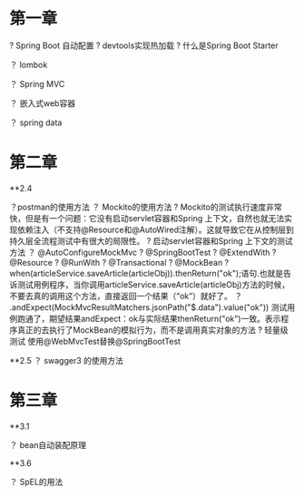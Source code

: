 # 第一章
? Spring Boot 自动配置
? devtools实现热加载
? 什么是Spring Boot Starter

？ lombok

？ Spring MVC

？ 嵌入式web容器

？ spring data

# 第二章

**2.4 

？postman的使用方法
？ Mockito的使用方法
?  Mockito的测试执行速度非常快，但是有一个问题：它没有启动servlet容器和Spring 上下文，自然也就无法实现依赖注入（不支持@Resource和@AutoWired注解）。这就导致它在从控制层到持久层全流程测试中有很大的局限性。
? 启动servlet容器和Spring 上下文的测试方法
？ @AutoConfigureMockMvc
?  @SpringBootTest
?  @ExtendWith
?  @Resource
?  @RunWith
?  @Transactional
?  @MockBean
?  when(articleService.saveArticle(articleObj)).thenReturn("ok");语句.也就是告诉测试用例程序，当你调用articleService.saveArticle(articleObj)方法的时候，不要去真的调用这个方法，直接返回一个结果（“ok”）就好了。
？ .andExpect(MockMvcResultMatchers.jsonPath("$.data").value("ok")) 测试用例跑通了，期望结果andExpect：ok与实际结果thenReturn("ok")一致。表示程序真正的去执行了MockBean的模拟行为，而不是调用真实对象的方法
?  轻量级测试 使用@WebMvcTest替换@SpringBootTest


**2.5
？ swagger3 的使用方法

# 第三章

**3.1

？ bean自动装配原理

**3.6

？ SpEL的用法
